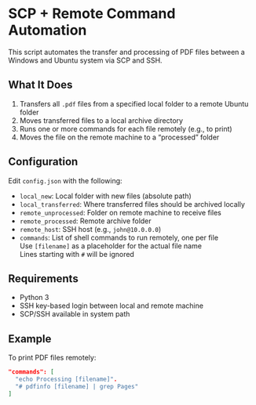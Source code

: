 # SCP + Remote Command Automation

This script automates the transfer and processing of PDF files between a Windows and Ubuntu system via SCP and SSH.

## What It Does

1. Transfers all `.pdf` files from a specified local folder to a remote Ubuntu folder
2. Moves transferred files to a local archive directory
3. Runs one or more commands for each file remotely (e.g., to print)
4. Moves the file on the remote machine to a “processed” folder

## Configuration

Edit `config.json` with the following:

- `local_new`: Local folder with new files (absolute path)
- `local_transferred`: Where transferred files should be archived locally
- `remote_unprocessed`: Folder on remote machine to receive files
- `remote_processed`: Remote archive folder
- `remote_host`: SSH host (e.g., `john@10.0.0.0`)
- `commands`: List of shell commands to run remotely, one per file  
  Use `[filename]` as a placeholder for the actual file name  
  Lines starting with `#` will be ignored

## Requirements

- Python 3
- SSH key-based login between local and remote machine
- SCP/SSH available in system path

## Example

To print PDF files remotely:

```json
"commands": [
  "echo Processing [filename]".
  "# pdfinfo [filename] | grep Pages"
]

